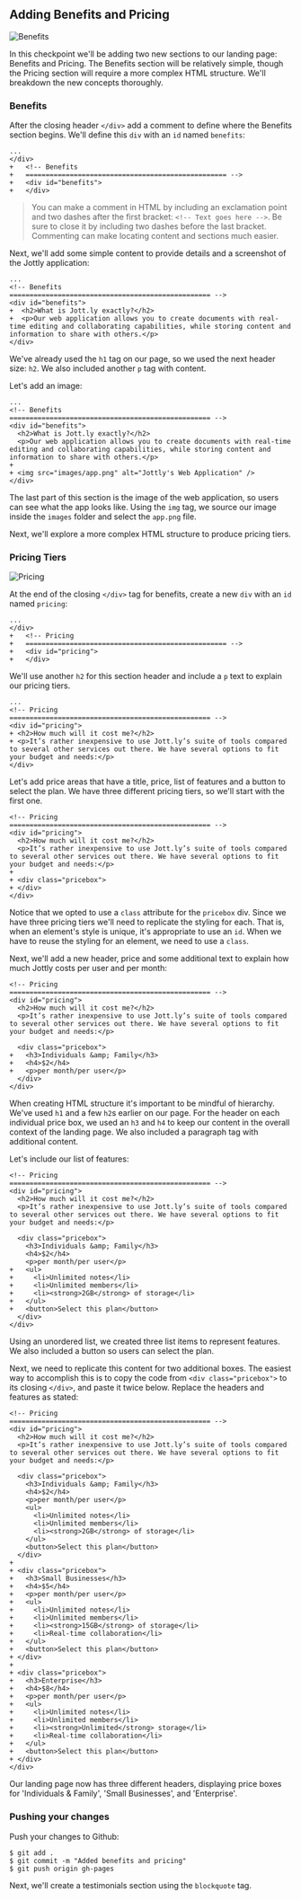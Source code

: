 ## Adding Benefits and Pricing

![Benefits](http://cl.ly/WEu8/04-benefits.png)

In this checkpoint we'll be adding two new sections to our landing page: Benefits and Pricing. The Benefits section will be relatively simple, though the Pricing section will require a more complex HTML structure. We'll breakdown the new concepts thoroughly.

### Benefits

After the closing header `</div>` add a comment to define where the Benefits section begins. We'll define this `div` with an `id` named `benefits`:

```html(index.html)
...
</div>
+	<!-- Benefits
+	================================================== -->
+	<div id="benefits">
+	</div>
```

> You can make a comment in HTML by including an exclamation point and two dashes after the first bracket: `<!-- Text goes here -->`. Be sure to close it by including two dashes before the last bracket. Commenting can make locating content and sections much easier.

Next, we'll add some simple content to provide details and a screenshot of the Jottly application:

```html(index.html)
...
<!-- Benefits
================================================== -->
<div id="benefits">
+  <h2>What is Jott.ly exactly?</h2>
+  <p>Our web application allows you to create documents with real-time editing and collaborating capabilities, while storing content and information to share with others.</p>
</div>
```

We've already used the `h1` tag on our page, so we used the next header size: `h2`. We also included another `p` tag with content.

Let's add an image:

```html(index.html)
...
<!-- Benefits
================================================== -->
<div id="benefits">
  <h2>What is Jott.ly exactly?</h2>
  <p>Our web application allows you to create documents with real-time editing and collaborating capabilities, while storing content and information to share with others.</p>
+
+ <img src="images/app.png" alt="Jottly's Web Application" />
</div>
```

The last part of this section is the image of the web application, so users can see what the app looks like. Using the `img` tag, we source our image inside the `images` folder and select the `app.png` file.

Next, we'll explore a more complex HTML structure to produce pricing tiers.

### Pricing Tiers

![Pricing](http://cl.ly/WFh1/04-pricing.png)

At the end of the closing `</div>` tag for benefits, create a new `div` with an `id` named `pricing`:

```html(index.html)
...
</div>
+	<!-- Pricing
+	================================================== -->
+	<div id="pricing">
+	</div>
```

We'll use another `h2` for this section header and include a `p` text to explain our pricing tiers.

```html(index.html)
...
<!-- Pricing
================================================== -->
<div id="pricing">
+ <h2>How much will it cost me?</h2>
+ <p>It’s rather inexpensive to use Jott.ly’s suite of tools compared to several other services out there. We have several options to fit your budget and needs:</p>
</div>
```

Let's add price areas that have a title, price, list of features and a button to select the plan. We have three different pricing tiers, so we'll start with the first one.

```html(index.html)
<!-- Pricing
================================================== -->
<div id="pricing">
  <h2>How much will it cost me?</h2>
  <p>It’s rather inexpensive to use Jott.ly’s suite of tools compared to several other services out there. We have several options to fit your budget and needs:</p>
+
+ <div class="pricebox">
+ </div>
</div>
```

Notice that we opted to use a `class` attribute for the `pricebox` div. Since we have three pricing tiers we'll need to replicate the styling for each. That is, when an element's style is unique, it's appropriate to use an `id`. When we have to reuse the styling for an element, we need to use a `class`.

Next, we'll add a new header, price and some additional text to explain how much Jottly costs per user and per month:

```html(index.html)
<!-- Pricing
================================================== -->
<div id="pricing">
  <h2>How much will it cost me?</h2>
  <p>It’s rather inexpensive to use Jott.ly’s suite of tools compared to several other services out there. We have several options to fit your budget and needs:</p>

  <div class="pricebox">
+   <h3>Individuals &amp; Family</h3>
+   <h4>$2</h4>
+   <p>per month/per user</p>
  </div>
</div>
```

When creating HTML structure it's important to be mindful of hierarchy. We've used `h1` and a few `h2`s earlier on our page. For the header on each individual price box, we used an `h3` and `h4` to keep our content in the overall context of the landing page. We also included a paragraph tag with additional content.

Let's include our list of features:

```html(index.html)
<!-- Pricing
================================================== -->
<div id="pricing">
  <h2>How much will it cost me?</h2>
  <p>It’s rather inexpensive to use Jott.ly’s suite of tools compared to several other services out there. We have several options to fit your budget and needs:</p>

  <div class="pricebox">
    <h3>Individuals &amp; Family</h3>
    <h4>$2</h4>
    <p>per month/per user</p>
+   <ul>
+     <li>Unlimited notes</li>
+     <li>Unlimited members</li>
+     <li><strong>2GB</strong> of storage</li>
+   </ul>
+   <button>Select this plan</button>
  </div>
</div>
```

Using an unordered list, we created three list items to represent features. We also included a button so users can select the plan.

Next, we need to replicate this content for two additional boxes. The easiest way to accomplish this is to copy the code from `<div class="pricebox">` to its closing `</div>`, and paste it twice below. Replace the headers and features as stated:

```html(index.html)
<!-- Pricing
================================================== -->
<div id="pricing">
  <h2>How much will it cost me?</h2>
  <p>It’s rather inexpensive to use Jott.ly’s suite of tools compared to several other services out there. We have several options to fit your budget and needs:</p>

  <div class="pricebox">
    <h3>Individuals &amp; Family</h3>
    <h4>$2</h4>
    <p>per month/per user</p>
    <ul>
      <li>Unlimited notes</li>
      <li>Unlimited members</li>
      <li><strong>2GB</strong> of storage</li>
    </ul>
    <button>Select this plan</button>
  </div>
+
+ <div class="pricebox">
+   <h3>Small Businesses</h3>
+   <h4>$5</h4>
+   <p>per month/per user</p>
+   <ul>
+     <li>Unlimited notes</li>
+     <li>Unlimited members</li>
+     <li><strong>15GB</strong> of storage</li>
+     <li>Real-time collaboration</li>
+   </ul>
+   <button>Select this plan</button>
+ </div>
+
+ <div class="pricebox">
+   <h3>Enterprise</h3>
+   <h4>$8</h4>
+   <p>per month/per user</p>
+   <ul>
+     <li>Unlimited notes</li>
+     <li>Unlimited members</li>
+     <li><strong>Unlimited</strong> storage</li>
+     <li>Real-time collaboration</li>
+   </ul>
+   <button>Select this plan</button>
+ </div>
</div>
```

Our landing page now has three different headers, displaying price boxes for 'Individuals & Family', 'Small Businesses', and 'Enterprise'.

### Pushing your changes

Push your changes to Github:

```bash(Terminal)
$ git add .
$ git commit -m "Added benefits and pricing"
$ git push origin gh-pages
```

Next, we'll create a testimonials section using the `blockquote` tag.
